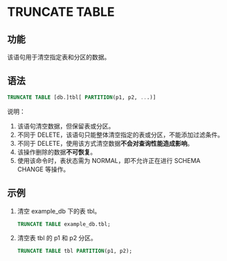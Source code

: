 # TRUNCATE TABLE

## 功能

该语句用于清空指定表和分区的数据。

## 语法

```sql
TRUNCATE TABLE [db.]tbl[ PARTITION(p1, p2, ...)]
```

说明：

1. 该语句清空数据，但保留表或分区。
2. 不同于 DELETE，该语句只能整体清空指定的表或分区，不能添加过滤条件。
3. 不同于 DELETE，使用该方式清空数据**不会对查询性能造成影响**。
4. 该操作删除的数据**不可恢复**。
5. 使用该命令时，表状态需为 NORMAL，即不允许正在进行 SCHEMA CHANGE 等操作。

## 示例

1. 清空 example_db 下的表 tbl。

    ```sql
    TRUNCATE TABLE example_db.tbl;
    ```

2. 清空表 tbl 的 p1 和 p2 分区。

    ```sql
    TRUNCATE TABLE tbl PARTITION(p1, p2);
    ```
